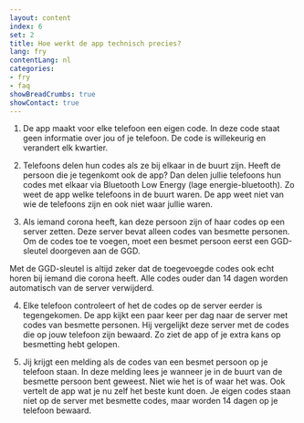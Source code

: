 ```yaml
---
layout: content
index: 6
set: 2
title: Hoe werkt de app technisch precies?
lang: fry
contentLang: nl
categories:
- fry
- faq
showBreadCrumbs: true
showContact: true
---
```


1. De app maakt voor elke telefoon een eigen code.
In deze code staat geen informatie over jou of je telefoon. De code is willekeurig en verandert elk kwartier.

2. Telefoons delen hun codes als ze bij elkaar in de buurt zijn.
Heeft de persoon die je tegenkomt ook de app? Dan delen jullie telefoons hun codes met elkaar via Bluetooth Low Energy (lage energie-bluetooth). Zo weet de app welke telefoons in de buurt waren. De app weet niet van wie de telefoons zijn en ook niet waar jullie waren.

3. Als iemand corona heeft, kan deze persoon zijn of haar codes op een server zetten.
Deze server bevat alleen codes van besmette personen. Om de codes toe te voegen, moet een besmet persoon eerst een GGD-sleutel doorgeven aan de GGD. 

Met de GGD-sleutel is altijd zeker dat de toegevoegde codes ook echt horen bij iemand die corona heeft. Alle codes ouder dan 14 dagen worden automatisch van de server verwijderd.

4. Elke telefoon controleert of het de codes op de server eerder is tegengekomen.
De app kijkt een paar keer per dag naar de server met codes van besmette personen. Hij vergelijkt deze server met de codes die op jouw telefoon zijn bewaard. Zo ziet de app of je extra kans op besmetting hebt gelopen.

5. Jij krijgt een melding als de codes van een besmet persoon op je telefoon staan.
In deze melding lees je wanneer je in de buurt van de besmette persoon bent geweest. Niet wie het is of waar het was. Ook vertelt de app wat je nu zelf het beste kunt doen. Je eigen codes staan niet op de server met besmette codes, maar worden 14 dagen op je telefoon bewaard.
